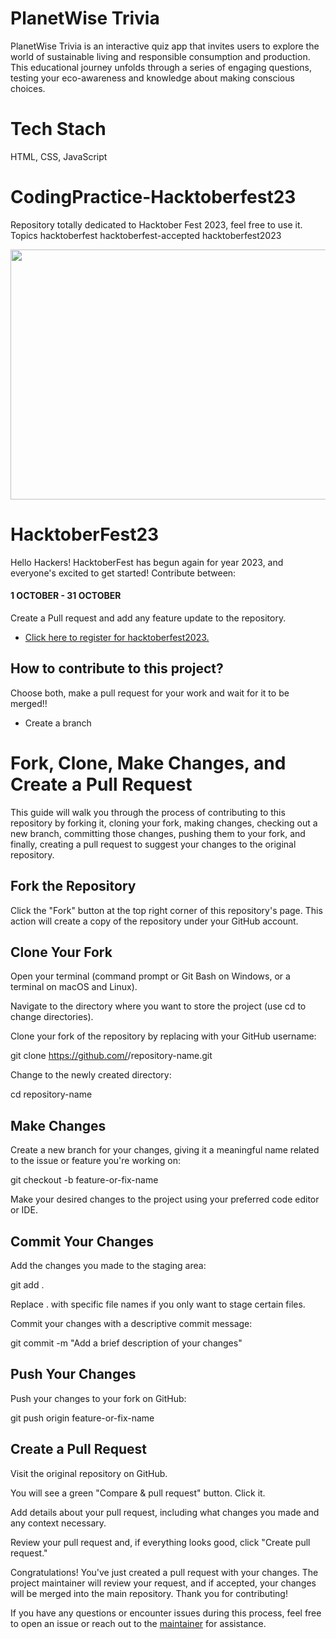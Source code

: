# PlanetWise Trivia

PlanetWise Trivia is an interactive quiz app that invites users to explore the world of sustainable living and responsible consumption and production. This educational journey unfolds through a series of engaging questions, testing your eco-awareness and knowledge about making conscious choices.

# Tech Stach

HTML, CSS, JavaScript

# CodingPractice-Hacktoberfest23

Repository totally dedicated to Hacktober Fest 2023, feel free to use it. Topics hacktoberfest hacktoberfest-accepted hacktoberfest2023

<p align="center">
    <a href="https://hacktoberfest.com/" target="_blank">
    	<img src="https://miro.medium.com/v2/resize:fit:1400/0*McOGR_vW3LivYNor.png" width="800px" height="400px">
    </a>
</p>

# HacktoberFest23

Hello Hackers! HacktoberFest has begun again for year 2023, and everyone's excited to get started!
Contribute between: <h4>1 OCTOBER - 31 OCTOBER</h4>

Create a Pull request and add any feature update to the repository.

- [Click here to register for hacktoberfest2023.](https://hacktoberfest.com/)

## How to contribute to this project?

Choose both, make a pull request for your work and wait for it to be merged!!

- Create a branch

# Fork, Clone, Make Changes, and Create a Pull Request

This guide will walk you through the process of contributing to this repository by forking it, cloning your fork, making changes, checking out a new branch, committing those changes, pushing them to your fork, and finally, creating a pull request to suggest your changes to the original repository.

## Fork the Repository

Click the "Fork" button at the top right corner of this repository's page. This action will create a copy of the repository under your GitHub account.

## Clone Your Fork

Open your terminal (command prompt or Git Bash on Windows, or a terminal on macOS and Linux).

Navigate to the directory where you want to store the project (use cd to change directories).

Clone your fork of the repository by replacing <your-username> with your GitHub username:

git clone https://github.com/<your-username>/repository-name.git

Change to the newly created directory:

cd repository-name

## Make Changes

Create a new branch for your changes, giving it a meaningful name related to the issue or feature you're working on:

git checkout -b feature-or-fix-name

Make your desired changes to the project using your preferred code editor or IDE.

## Commit Your Changes

Add the changes you made to the staging area:

git add .

Replace . with specific file names if you only want to stage certain files.

Commit your changes with a descriptive commit message:

git commit -m "Add a brief description of your changes"

## Push Your Changes

Push your changes to your fork on GitHub:

git push origin feature-or-fix-name

## Create a Pull Request

Visit the original repository on GitHub.

You will see a green "Compare & pull request" button. Click it.

Add details about your pull request, including what changes you made and any context necessary.

Review your pull request and, if everything looks good, click "Create pull request."

Congratulations! You've just created a pull request with your changes. The project maintainer will review your request, and if accepted, your changes will be merged into the main repository. Thank you for contributing!

If you have any questions or encounter issues during this process, feel free to open an issue or reach out to the [maintainer](mailto:samuelbeebest@gmail.com) for assistance.
